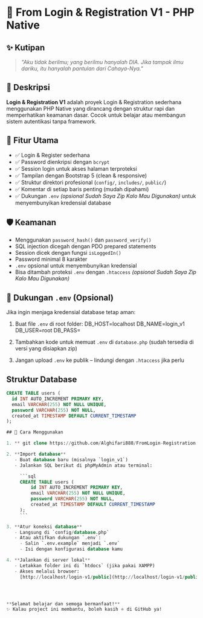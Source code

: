 
# 🔐 From Login & Registration V1 - PHP Native

## ✨ Kutipan

> *"Aku tidak berilmu; yang berilmu hanyalah DIA. Jika tampak ilmu dariku, itu hanyalah pantulan dari Cahaya-Nya."*  

## 📜 Deskripsi
**Login & Registration V1** adalah proyek Login & Registration sederhana menggunakan PHP Native yang dirancang dengan struktur rapi dan memperhatikan keamanan dasar. Cocok untuk belajar atau membangun sistem autentikasi tanpa framework.

## 🎯 Fitur Utama

- ✅ Login & Register sederhana
- ✅ Password dienkripsi dengan `bcrypt`
- ✅ Session login untuk akses halaman terproteksi
- ✅ Tampilan dengan Bootstrap 5 (clean & responsive)
- ✅ Struktur direktori profesional (`config/`, `includes/`, `public/`)
- ✅ Komentar di setiap baris penting (mudah dipahami)
- ✅ Dukungan `.env` *(opsional Sudah Saya Zip Kalo Mau Digunakan)* untuk menyembunyikan    kredensial database

## 🛡️ Keamanan

- Menggunakan `password_hash()` dan `password_verify()`
- SQL injection dicegah dengan PDO prepared statements
- Session dicek dengan fungsi `isLoggedIn()`
- Password minimal 8 karakter
- `.env` opsional untuk menyembunyikan kredensial
- Bisa ditambah proteksi `.env` dengan `.htaccess` *(opsional Sudah Saya Zip Kalo Mau Digunakan)*

## 🔧 Dukungan `.env` (Opsional)

Jika ingin menjaga kredensial database tetap aman:

1. Buat file `.env` di root folder:
DB_HOST=localhost DB_NAME=login_v1 DB_USER=root DB_PASS=

2. Tambahkan kode untuk memuat `.env` di `database.php` (sudah tersedia di versi yang disiapkan zip)

3. Jangan upload `.env` ke publik – lindungi dengan `.htaccess` jika perlu

## Struktur Database
```sql
CREATE TABLE users (
  id INT AUTO_INCREMENT PRIMARY KEY,
  email VARCHAR(255) NOT NULL UNIQUE,
  password VARCHAR(255) NOT NULL,
  created_at TIMESTAMP DEFAULT CURRENT_TIMESTAMP
);

## 🚀 Cara Menggunakan

1. ** git clone https://github.com/Alghifari888/FromLogin-Registration.git atau download project ini**

2. **Import database**
   - Buat database baru (misalnya `login_v1`)
   - Jalankan SQL berikut di phpMyAdmin atau terminal:

     ```sql
     CREATE TABLE users (
         id INT AUTO_INCREMENT PRIMARY KEY,
         email VARCHAR(255) NOT NULL UNIQUE,
         password VARCHAR(255) NOT NULL,
         created_at TIMESTAMP DEFAULT CURRENT_TIMESTAMP
     );
     ```

3. **Atur koneksi database**
   - Langsung di `config/database.php`
   - Atau aktifkan dukungan `.env`:
     - Salin `.env.example` menjadi `.env`
     - Isi dengan konfigurasi database kamu

4. **Jalankan di server lokal**
   - Letakkan folder ini di `htdocs` (jika pakai XAMPP)
   - Akses melalui browser:  
     [http://localhost/login-v1/public](http://localhost/login-v1/public)




**Selamat belajar dan semoga bermanfaat!**  
✨ Kalau project ini membantu, boleh kasih ⭐ di GitHub ya!


